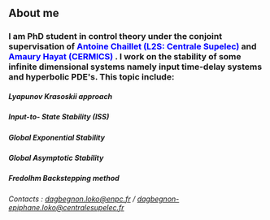 ## About me

### I am PhD student in control theory under the conjoint supervisation of <span style="color: blue;">Antoine Chaillet (L2S: Centrale Supelec)</span>  and <span style="color: blue;">Amaury Hayat (CERMICS)</span> . I work on the stability of some infinite dimensional systems namely input time-delay systems and hyperbolic PDE's. This topic include:
##### Lyapunov Krasoskii approach
##### Input-to- State Stability (ISS)
##### Global Exponential Stability
##### Global Asymptotic Stability
##### Fredolhm Backstepping method
###### Contacts : dagbegnon.loko@enpc.fr / dagbegnon-epiphane.loko@centralesupelec.fr
